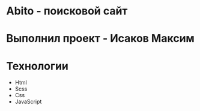 # Abito - поисковой сайт

# Выполнил проект - Исаков Максим

# Технологии
  - Html
  - Scss
  - Css
  - JavaScript
